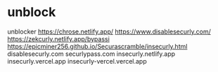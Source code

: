 # unblock
unblocker
https://chrose.netlify.app/ https://www.disablesecurly.com/ https://zekcurly.netlify.app/bypassi
https://epicminer256.github.io/Securascramble/insecurly.html
disablesecurly.com securlypass.com
insecurly.netlify.app insecurly.vercel.app insecurly-vercel.vercel.app
